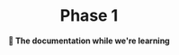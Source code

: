 <div align="center">
    <h1>Phase 1</h1>
    <b>📝 The documentation while we're learning</b>
</div>

